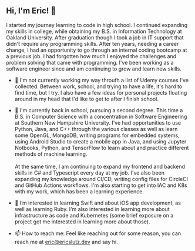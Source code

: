 ## Hi, I'm Eric! 👋

I started my journey learning to code in high school.  I continued expanding my skills in college, while obtaining my B.S. in Information Technology at Oakland University.  After graduation though I took a job in IT support that didn't require any programming skills. After ten years, needing a career change, I had an opportunity to go through an internal coding bootcamp at a previous job.  I had forgotten how much I enjoyed the challenges and problem solving that came with programming.  I've been working as a software engineer since and am continuing to grow and learn new skills.

- 🔭 I'm not currently working my way throufh a list of Udemy courses I've collected.  Between work, school, and trying to have a life, it's hard to find time, but I try.  I also have a few ideas for personal projects floating around in my head that I'd like to get to after I finish school.

- 🌱 I'm currently back in school, pursuing a second degree.  This time a B.S. in Computer Science with a concentration in Software Engineering at Southern New Hampshire University.  I've had opportunities to use Python, Java, and C++ through the various classes as well as learn some OpenGL, MongoDB, writing programs for embedded systems, using Android Studio to create a mobile app in Java, and using Jupyter Notbooks, Python, and TensorFlow to learn about and practice different methods of machine learning.<br /><br />At the same time, I am continuing to expand my frontend and backend skills in C# and Typescript every day at my job.  I've also been expanding my knowledge around CI/CD, writing config files for CircleCI and GitHub Actions workflows.  I'm also starting to get into IAC and K8s with my work, which has been a learning experience.

- 👀 I’m interested in learning Swift and about iOS app development, as well as learning Ruby.  I'm also interested in learning more about infrastructure as code and Kubernetes (some brief exposure on a project got me interested in learning more about those).

- 📫 How to reach me: Feel like reaching out for some reason, you can reach me at [eric@ericslutz.dev](mailto:eric@ericslutz.dev) and say hi.
<!--
***

![Top Languages Card](https://github-readme-stats.vercel.app/api/top-langs/?username=eslutz&langs_count=8&layout=compact)-->
<!--https://github.com/anuraghazra/github-readme-stats-->
<!--
**eslutz/eslutz** is a ✨ _special_ ✨ repository because its `README.md` (this file) appears on your GitHub profile.

Here are some ideas to get you started:

- 🔭 I’m currently working on ...
- 🌱 I’m currently learning ...
- 👯 I’m looking to collaborate on ...
- 🤔 I’m looking for help with ...
- 💬 Ask me about ...
- 📫 How to reach me: ...
- 😄 Pronouns: ...
- ⚡ Fun fact: ...
-->
